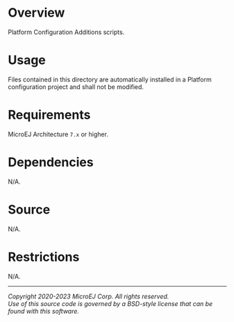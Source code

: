 # Overview

Platform Configuration Additions scripts.

# Usage

Files contained in this directory are automatically installed in a Platform configuration project and shall not be modified.

# Requirements

MicroEJ Architecture `7.x` or higher.

# Dependencies

N/A.

# Source

N/A.

# Restrictions

N/A.


---
_Copyright 2020-2023 MicroEJ Corp. All rights reserved._  
_Use of this source code is governed by a BSD-style license that can be found with this software._  
